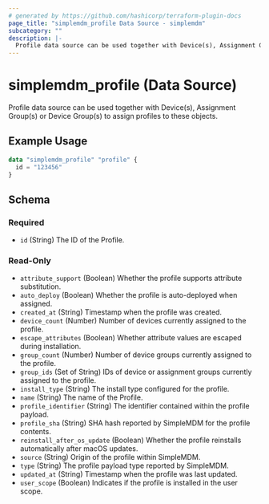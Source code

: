 ```yaml
---
# generated by https://github.com/hashicorp/terraform-plugin-docs
page_title: "simplemdm_profile Data Source - simplemdm"
subcategory: ""
description: |-
  Profile data source can be used together with Device(s), Assignment Group(s) or Device Group(s) to assign profiles to these objects.
---
```


# simplemdm_profile (Data Source)

Profile data source can be used together with Device(s), Assignment Group(s) or Device Group(s) to assign profiles to these objects.

## Example Usage

```terraform
data "simplemdm_profile" "profile" {
  id = "123456"
}
```

<!-- schema generated by tfplugindocs -->
## Schema

### Required

- `id` (String) The ID of the Profile.

### Read-Only

- `attribute_support` (Boolean) Whether the profile supports attribute substitution.
- `auto_deploy` (Boolean) Whether the profile is auto-deployed when assigned.
- `created_at` (String) Timestamp when the profile was created.
- `device_count` (Number) Number of devices currently assigned to the profile.
- `escape_attributes` (Boolean) Whether attribute values are escaped during installation.
- `group_count` (Number) Number of device groups currently assigned to the profile.
- `group_ids` (Set of String) IDs of device or assignment groups currently assigned to the profile.
- `install_type` (String) The install type configured for the profile.
- `name` (String) The name of the Profile.
- `profile_identifier` (String) The identifier contained within the profile payload.
- `profile_sha` (String) SHA hash reported by SimpleMDM for the profile contents.
- `reinstall_after_os_update` (Boolean) Whether the profile reinstalls automatically after macOS updates.
- `source` (String) Origin of the profile within SimpleMDM.
- `type` (String) The profile payload type reported by SimpleMDM.
- `updated_at` (String) Timestamp when the profile was last updated.
- `user_scope` (Boolean) Indicates if the profile is installed in the user scope.
